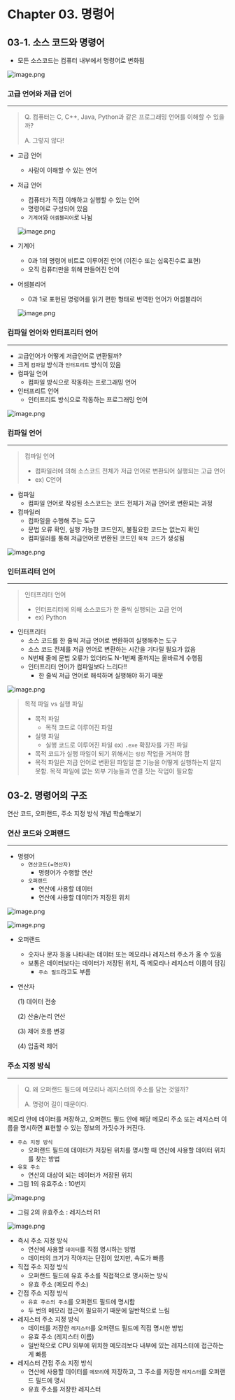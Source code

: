 # Chapter 03. 명령어

## 03-1. 소스 코드와 명령어

- 모든 소스코드는 컴퓨터 내부에서 명령어로 변화됨

![image.png](https://github.com/user-attachments/assets/b2bcedcb-aba9-412b-af83-f2374118d289)

### 고급 언어와 저급 언어

---

>Q. 컴퓨터는 C, C++, Java, Python과 같은 프로그래밍 언어를 이해할 수 있을까?
>
> A. 그렇지 않다!


- 고급 언어
    - 사람이 이해할 수 있는 언어
- 저급 언어
    - 컴퓨터가 직접 이해하고 실행할 수 있는 언어
    - 명령어로 구성되어 있음
    - `기계어`와 `어셈블리어`로 나뉨
    
    ![image.png](https://github.com/user-attachments/assets/3910a207-889f-4103-9ded-11e9ffdda218)
    
    
- 기계어
    - 0과 1의 명령어 비트로 이루어진 언어 (이진수 또는 십육진수로 표현)
    - 오직 컴퓨터만을 위해 만들어진 언어
- 어셈블리어
    - 0과 1로 표현된 명령어를 읽기 편한 형태로 번역한 언어가 어셈블리어
    
    ![image.png](https://github.com/user-attachments/assets/340781bf-1378-42ed-bd08-82de3c2d8f75)
    

### 컴파일 언어와 인터프리터 언어

---

- 고급언어가 어떻게 저급언어로 변환될까?
- 크게 `컴파일` 방식과 `인터프리트` 방식이 있음
- 컴파일 언어
    - 컴파일 방식으로 작동하는 프로그래밍 언어
- 인터프리트 언어
    - 인터프리트 방식으로 작동하는 프로그래밍 언어

![image.png](https://github.com/user-attachments/assets/37b94991-7375-4d5c-88d3-042a1a2bee80)
    

### 컴파일 언어

---

> 컴파일 언어
> - 컴파일러에 의해 소스코드 전체가 저급 언어로 변환되어 실행되는 고급 언어
> - ex) C언어

- 컴파일
    - 컴파일 언어로 작성된 소스코드는 코드 전체가 저급 언어로 변환되는 과정
- 컴파일러
    - 컴파일을 수행해 주는 도구
    - 문법 오류 확인, 실행 가능한 코드인지, 불필요한 코드는 없는지 확인
    - 컴파일러를 통해 저급언어로 변환된 코드인 `목적 코드`가 생성됨

![image.png](https://github.com/user-attachments/assets/6a1a897f-8987-4c04-9d0f-0032d19f0b3f)


### 인터프리터 언어

---

> 인터프리터 언어
> - 인터프리터에 의해 소스코드가 한 줄씩 실행되는 고급 언어
> - ex) Python

- 인터프리터
    - 소스 코드를 한 줄씩 저급 언어로 변환하여 실행해주는 도구
    - 소스 코드 전체를 저급 언어로 변환하는 시간을 기다릴 필요가 없음
    - N번째 줄에 문법 오류가 있더라도 N-1번째 줄까지는 올바르게 수행됨
    - 인터프리터 언어가 컴파일보다 느리다!!
        - 한 줄씩 저급 언어로 해석하며 실행해야 하기 때문
    
![image.png](https://github.com/user-attachments/assets/f345e9c9-420f-40c7-b8ec-f6613b75fd45)


> 목적 파일 vs 실행 파일
> - 목적 파일
>    - 목적 코드로 이루어진 파일
> - 실행 파일
>    - 실행 코드로 이루어진 파일 ex) `.exe` 확장자를 가진 파일
> - 목적 코드가 실행 파일이 되기 위해서는 `링킹` 작업을 거쳐야 함
> - 목적 파일은 저급 언어로 변환된 파일일 뿐 기능을 어떻게 실행하는지 알지 못함. 목적 파일에 없는 외부 기능들과 연결 짓는 작업이 필요함

## 03-2. 명령어의 구조

연산 코드, 오퍼랜드, 주소 지정 방식 개념 학습해보기

### 연산 코드와 오퍼랜드

---

- 명령어
    - `연산코드(=연산자)`
        - 명령어가 수행할 연산
    - `오퍼랜드`
        - 연산에 사용할 데이터
        - 연산에 사용할 데이터가 저장된 위치

![image.png](https://github.com/user-attachments/assets/10d63b19-427d-4258-aa8c-96bd3d998cad)

![image.png](https://github.com/user-attachments/assets/442fc7eb-e3ba-4ad3-bd50-83db2c37f7e4)

- 오퍼랜드
    - 숫자나 문자 등을 나타내는 데이터 또는 메모리나 레지스터 주소가 올 수 있음
    - 보통은 데이터보다는 데이터가 저장된 위치, 즉 메모리나 레지스터 이름이 담김
        - `주소 필드`라고도 부름

- 연산자
    
    (1) 데이터 전송
    
    (2) 산술/논리 연산
    
    (3) 제어 흐름 변경
    
    (4) 입출력 제어
    

### 주소 지정 방식

---

> Q. 왜 오퍼랜드 필드에 메모리나 레지스터의 주소를 담는 것일까?
>
> A. 명령어 길이 때문이다.

메모리 안에 데이터를 저장하고, 오퍼랜드 필드 안에 해당 메모리 주소 또는 레지스터 이름을 명시하면 표현할 수 있는 정보의 가짓수가 커진다.

- `주소 지정 방식`
    - 오퍼랜드 필드에 데이터가 저장된 위치를 명시할 때 연산에 사용할 데이터 위치를 찾는 방법
- `유효 주소`
    - 연산의 대상이 되는 데이터가 저장된 위치
- 그림 1의 유효주소 : 10번지


![image.png](https://github.com/user-attachments/assets/93fcdd8a-30d7-467d-8230-48a5c353d5e8)


- 그림 2의 유효주소 : 레지스터 R1

![image.png](https://github.com/user-attachments/assets/300afeb9-2c86-43d1-a7f4-373741b30266)

- 즉시 주소 지정 방식
    - 연산에 사용할 `데이터`를 직접 명시하는 방법
    - 데이터의 크기가 작아지는 단점이 있지만, 속도가 빠름
- 직접 주소 지정 방식
    - 오퍼랜드 필드에 유효 주소를 직접적으로 명시하는 방식
    - 유효 주소 (메모리 주소)
- 간접 주소 지정 방식
    - `유효 주소의 주소`를 오퍼랜드 필드에 명시함
    - 두 번의 메모리 접근이 필요하기 때문에 일반적으로 느림
- 레지스터 주소 지정 방식
    - 데이터를 저장한 `레지스터`를 오퍼랜드 필드에 직접 명시한 방법
    - 유효 주소 (레지스터 이름)
    - 일반적으로 CPU 외부에 위치한 메모리보다 내부에 있는 레지스터에 접근하는 게 빠름
- 레지스터 간접 주소 지정 방식
    - 연산에 사용할 데이터를 `메모리`에 저장하고, 그 주소를 저장한 `레지스터`를 오퍼랜드 필드에 명시
    - 유효 주소를 저장한 레지스터